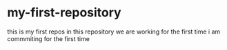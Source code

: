 # my-first-repository
this is my first repos
in this repository we are working for the first time i am commmiting for the first time
